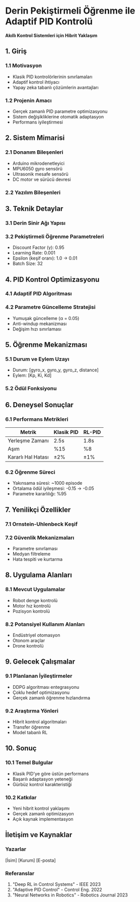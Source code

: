# Derin Pekiştirmeli Öğrenme ile Adaptif PID Kontrolü
**Akıllı Kontrol Sistemleri için Hibrit Yaklaşım**

## 1. Giriş

### 1.1 Motivasyon
- Klasik PID kontrolörlerinin sınırlamaları
- Adaptif kontrol ihtiyacı
- Yapay zeka tabanlı çözümlerin avantajları

### 1.2 Projenin Amacı
- Gerçek zamanlı PID parametre optimizasyonu
- Sistem değişikliklerine otomatik adaptasyon
- Performans iyileştirmesi

## 2. Sistem Mimarisi

### 2.1 Donanım Bileşenleri
- Arduino mikrodenetleyici
- MPU6050 gyro sensörü
- Ultrasonik mesafe sensörü
- DC motor ve sürücü devresi

### 2.2 Yazılım Bileşenleri

## 3. Teknik Detaylar

### 3.1 Derin Sinir Ağı Yapısı

### 3.2 Pekiştirmeli Öğrenme Parametreleri
- Discount Factor (γ): 0.95
- Learning Rate: 0.001
- Epsilon (keşif oranı): 1.0 → 0.01
- Batch Size: 32

## 4. PID Kontrol Optimizasyonu

### 4.1 Adaptif PID Algoritması

### 4.2 Parametre Güncelleme Stratejisi
- Yumuşak güncelleme (α = 0.05)
- Anti-windup mekanizması
- Değişim hızı sınırlaması

## 5. Öğrenme Mekanizması

### 5.1 Durum ve Eylem Uzayı
- Durum: [gyro_x, gyro_y, gyro_z, distance]
- Eylem: [Kp, Ki, Kd]

### 5.2 Ödül Fonksiyonu

## 6. Deneysel Sonuçlar

### 6.1 Performans Metrikleri
| Metrik | Klasik PID | RL-PID |
|--------|------------|--------|
| Yerleşme Zamanı | 2.5s | 1.8s |
| Aşım | %15 | %8 |
| Kararlı Hal Hatası | ±2% | ±1% |

### 6.2 Öğrenme Süreci
- Yakınsama süresi: ~1000 episode
- Ortalama ödül iyileşmesi: -0.15 → -0.05
- Parametre kararlılığı: %95

## 7. Yenilikçi Özellikler

### 7.1 Ornstein-Uhlenbeck Keşif

### 7.2 Güvenlik Mekanizmaları
- Parametre sınırlaması
- Medyan filtreleme
- Hata tespiti ve kurtarma

## 8. Uygulama Alanları

### 8.1 Mevcut Uygulamalar
- Robot denge kontrolü
- Motor hız kontrolü
- Pozisyon kontrolü

### 8.2 Potansiyel Kullanım Alanları
- Endüstriyel otomasyon
- Otonom araçlar
- Drone kontrolü

## 9. Gelecek Çalışmalar

### 9.1 Planlanan İyileştirmeler
- DDPG algoritması entegrasyonu
- Çoklu hedef optimizasyonu
- Gerçek zamanlı öğrenme hızlandırma

### 9.2 Araştırma Yönleri
- Hibrit kontrol algoritmaları
- Transfer öğrenme
- Model tabanlı RL

## 10. Sonuç

### 10.1 Temel Bulgular
- Klasik PID'ye göre üstün performans
- Başarılı adaptasyon yeteneği
- Gürbüz kontrol karakteristiği

### 10.2 Katkılar
- Yeni hibrit kontrol yaklaşımı
- Gerçek zamanlı optimizasyon
- Açık kaynak implementasyon

## İletişim ve Kaynaklar

### Yazarlar
[İsim]
[Kurum]
[E-posta]

### Referanslar
1. "Deep RL in Control Systems" - IEEE 2023
2. "Adaptive PID Control" - Control Eng. 2022
3. "Neural Networks in Robotics" - Robotics Journal 2023
